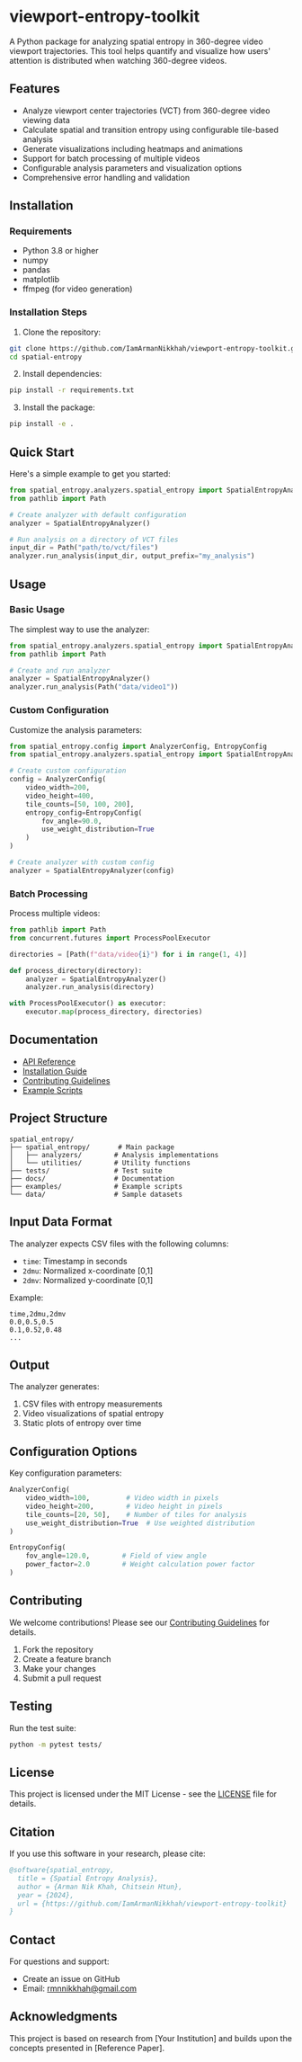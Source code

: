 # viewport-entropy-toolkit

A Python package for analyzing spatial entropy in 360-degree video viewport trajectories. This tool helps quantify and visualize how users' attention is distributed when watching 360-degree videos.

## Features

- Analyze viewport center trajectories (VCT) from 360-degree video viewing data
- Calculate spatial and transition entropy using configurable tile-based analysis
- Generate visualizations including heatmaps and animations
- Support for batch processing of multiple videos
- Configurable analysis parameters and visualization options
- Comprehensive error handling and validation

## Installation

### Requirements

- Python 3.8 or higher
- numpy
- pandas
- matplotlib
- ffmpeg (for video generation)

### Installation Steps

1. Clone the repository:
```bash
git clone https://github.com/IamArmanNikkhah/viewport-entropy-toolkit.git
cd spatial-entropy
```

2. Install dependencies:
```bash
pip install -r requirements.txt
```

3. Install the package:
```bash
pip install -e .
```

## Quick Start

Here's a simple example to get you started:

```python
from spatial_entropy.analyzers.spatial_entropy import SpatialEntropyAnalyzer
from pathlib import Path

# Create analyzer with default configuration
analyzer = SpatialEntropyAnalyzer()

# Run analysis on a directory of VCT files
input_dir = Path("path/to/vct/files")
analyzer.run_analysis(input_dir, output_prefix="my_analysis")
```

## Usage

### Basic Usage

The simplest way to use the analyzer:

```python
from spatial_entropy.analyzers.spatial_entropy import SpatialEntropyAnalyzer
from pathlib import Path

# Create and run analyzer
analyzer = SpatialEntropyAnalyzer()
analyzer.run_analysis(Path("data/video1"))
```

### Custom Configuration

Customize the analysis parameters:

```python
from spatial_entropy.config import AnalyzerConfig, EntropyConfig
from spatial_entropy.analyzers.spatial_entropy import SpatialEntropyAnalyzer

# Create custom configuration
config = AnalyzerConfig(
    video_width=200,
    video_height=400,
    tile_counts=[50, 100, 200],
    entropy_config=EntropyConfig(
        fov_angle=90.0,
        use_weight_distribution=True
    )
)

# Create analyzer with custom config
analyzer = SpatialEntropyAnalyzer(config)
```

### Batch Processing

Process multiple videos:

```python
from pathlib import Path
from concurrent.futures import ProcessPoolExecutor

directories = [Path(f"data/video{i}") for i in range(1, 4)]

def process_directory(directory):
    analyzer = SpatialEntropyAnalyzer()
    analyzer.run_analysis(directory)

with ProcessPoolExecutor() as executor:
    executor.map(process_directory, directories)
```

## Documentation

- [API Reference](docs/API_REFERENCE.md)
- [Installation Guide](docs/installation.md)
- [Contributing Guidelines](docs/CONTRIBUTING.md)
- [Example Scripts](examples/README.md)

## Project Structure

```
spatial_entropy/
├── spatial_entropy/       # Main package
│   ├── analyzers/        # Analysis implementations
│   └── utilities/        # Utility functions
├── tests/                # Test suite
├── docs/                 # Documentation
├── examples/             # Example scripts
└── data/                 # Sample datasets
```

## Input Data Format

The analyzer expects CSV files with the following columns:
- `time`: Timestamp in seconds
- `2dmu`: Normalized x-coordinate [0,1]
- `2dmv`: Normalized y-coordinate [0,1]

Example:
```csv
time,2dmu,2dmv
0.0,0.5,0.5
0.1,0.52,0.48
...
```

## Output

The analyzer generates:
1. CSV files with entropy measurements
2. Video visualizations of spatial entropy
3. Static plots of entropy over time

## Configuration Options

Key configuration parameters:

```python
AnalyzerConfig(
    video_width=100,         # Video width in pixels
    video_height=200,        # Video height in pixels
    tile_counts=[20, 50],    # Number of tiles for analysis
    use_weight_distribution=True  # Use weighted distribution
)

EntropyConfig(
    fov_angle=120.0,        # Field of view angle
    power_factor=2.0        # Weight calculation power factor
)
```

## Contributing

We welcome contributions! Please see our [Contributing Guidelines](docs/CONTRIBUTING.md) for details.

1. Fork the repository
2. Create a feature branch
3. Make your changes
4. Submit a pull request

## Testing

Run the test suite:

```bash
python -m pytest tests/
```

## License

This project is licensed under the MIT License - see the [LICENSE](LICENSE) file for details.

## Citation

If you use this software in your research, please cite:

```bibtex
@software{spatial_entropy,
  title = {Spatial Entropy Analysis},
  author = {Arman Nik Khah, Chitsein Htun},
  year = {2024},
  url = {https://github.com/IamArmanNikkhah/viewport-entropy-toolkit}
}
```

## Contact

For questions and support:
- Create an issue on GitHub
- Email: rmnnikkhah@gmail.com

## Acknowledgments

This project is based on research from [Your Institution] and builds upon the concepts presented in [Reference Paper].
